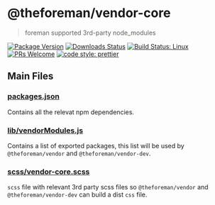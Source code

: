 # @theforeman/vendor-core

> foreman supported 3rd-party node_modules

[![Package Version](https://img.shields.io/npm/v/@theforeman/vendor-core.svg?style=flat-square)](https://www.npmjs.com/package/@theforeman/vendor-core)
[![Downloads Status](https://img.shields.io/npm/dm/@theforeman/vendor-core.svg?style=flat-square)](https://npm-stat.com/charts.html?package=@theforeman/vendor-core&from=2016-04-01)
[![Build Status: Linux](https://img.shields.io/travis/sharvit/foreman-js/master.svg?style=flat-square)](https://travis-ci.org/sharvit/foreman-js)
[![PRs Welcome](https://img.shields.io/badge/PRs-welcome-brightgreen.svg?style=flat-square)](http://makeapullrequest.com)
[![code style: prettier](https://img.shields.io/badge/code_style-prettier-ff69b4.svg?style=flat-square)](https://github.com/prettier/prettier)

## Main Files

### [packages.json](package.json)
Contains all the relevat npm dependencies.

### [lib/vendorModules.js](lib/vendorModules.js)
Contains a list of exported packages, this list will be used by `@theforeman/vendor` and `@theforeman/vendor-dev`.

### [scss/vendor-core.scss](scss/vendor-core.scss)
`scss` file with relevant 3rd party scss files so `@theforeman/vendor` and `@theforeman/vendor-dev` can build a dist `css` file.
